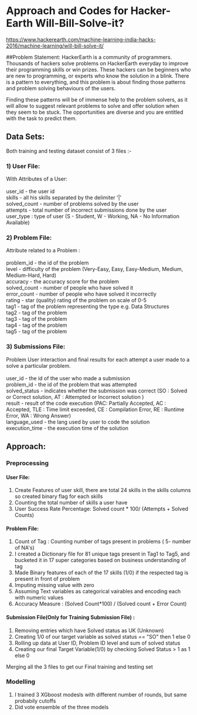 # Approach and Codes for Hacker-Earth Will-Bill-Solve-it? 

https://www.hackerearth.com/machine-learning-india-hacks-2016/machine-learning/will-bill-solve-it/


##Problem Statement:
HackerEarth is a community of programmers. Thousands of hackers solve problems on HackerEarth everyday to improve their programming skills or win prizes. These hackers can be beginners who are new to programming, or experts who know the solution in a blink. There is a pattern to everything, and this problem is about finding those patterns and problem solving behaviours of the users.

Finding these patterns will be of immense help to the problem solvers, as it will allow to suggest relevant problems to solve and offer solution when they seem to be stuck. The opportunities are diverse and you are entitled with the task to predict them.

## Data Sets:
Both training and testing dataset consist of 3 files :-

### 1) User File:  
With Attributes of a User:<br />
<br />
user_id - the user id <br />
skills - all his skills separated by the delimiter '|' <br />
solved_count - number of problems solved by the user <br />
attempts - total number of incorrect submissions done by the user <br />
user_type : type of user (S - Student, W - Working, NA - No Information Available)<br />
  
### 2) Problem File:
Attribute related to a Problem : <br />
<br />
problem_id - the id of the problem<br />
level - difficulty of the problem (Very-Easy, Easy, Easy-Medium, Medium, Medium-Hard, Hard)<br />
accuracy - the accuracy score for the problem<br />
solved_count - number of people who have solved it<br />
error_count - number of people who have solved it incorrectly<br />
rating - star (quality) rating of the problem on scale of 0-5<br />
tag1 - tag of the problem representing the type e.g. Data Structures<br />
tag2 - tag of the problem<br />
tag3 - tag of the problem<br />
tag4 - tag of the problem<br />
tag5 - tag of the problem<br />
  
### 3) Submissions File:
Problem User interaction and final results for each attempt a user made to a solve a particular problem.<br />
<br />
user_id - the id of the user who made a submission<br />
problem_id - the id of the problem that was attempted<br />
solved_status - indicates whether the submission was correct (SO : Solved or Correct solution, AT : Attempted or Incorrect solution )<br />
result - result of the code execution (PAC: Partially Accepted, AC : Accepted, TLE : Time limit exceeded, CE : Compilation Error, RE : Runtime Error, WA : Wrong Answer)<br />
language_used - the lang used by user to code the solution <br />
execution_time - the execution time of the solution<br />

## Approach:
### Preprocessing
#### User File:
1. Create Features of user skill, there are total 24 skills in the skills columns so created binary flag for each skills
2. Counting the total number of skills a user have
3. User Success Rate Percentage: Solved count * 100/ (Attempts + Solved Counts)
  
#### Problem File:
1. Count of Tag : Counting number of tags present in problems ( 5- number of NA's)
2. I created a Dictionary file for 81 unique tags present in Tag1 to Tag5, and bucketed it in 17 super categories based on business understanding of tag
3. Made Binary features of each of the 17 skills (1/0) if the respected tag is present in front of problem
4. Imputing missing value with zero
5. Assuming Text variables as categorical vairables and encoding each with numeric values
6. Accuracy Measure : (Solved Count*100) / (Solved count + Error Count)
      
#### Submission File(Only for Training Submission File) :
1. Removing entries which have Solved status as UK (Unknown)
2. Creating 1/0 of our target variable as solved status == "SO" then 1 else 0
3. Rolling up data at User ID, Problem ID level and sum of solved status
4. Creating our final Target Variable(1/0) by checking Solved Status > 1 as 1 else 0
    
Merging all the 3 files to get our Final training and testing set
    
### Modelling
1. I trained 3 XGboost modesls with different number of rounds, but same probabily cutoffs
2. Did vote ensemble of the three models

    

